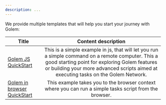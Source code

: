 ```yaml
---
description: ...
---
```



We provide multiple templates that will help you start your journey with Golem:

|Title                  |   Content  description  |
|-----------------------|:----------------------------------------:|
|[Golem JS QuickStart](./quickstart.md) | This is a simple example in js, that will let you run a simple command on a remote computer. This a good starting point for exploring Golem features or building your more advanced scripts aimed at executing tasks on the Golem Network. |
|[Golem in browser QuickStart](./golem-in-a-browser.md)   | This example takes you to the browser context where you can run a simple tasks script from the browser.    |



